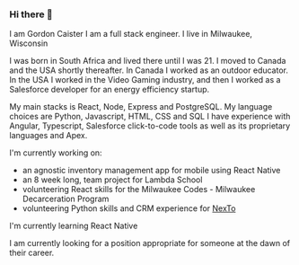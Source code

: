 ### Hi there 👋
I am Gordon Caister I am a full stack engineer. I live in Milwaukee, Wisconsin

I was born in South Africa and lived there until I was 21. I moved to Canada and the USA shortly thereafter. In Canada I worked as an outdoor educator. In the USA I worked in the Video Gaming industry, and then I worked as a Salesforce developer for an energy efficiency startup.

My main stacks is React, Node, Express and PostgreSQL.
My language choices are Python, Javascript, HTML, CSS and SQL
I have experience with Angular, Typescript, Salesforce click-to-code tools as well as its proprietary languages and Apex.

I'm currently working on:
  - an agnostic inventory management app for mobile using React Native
  - an 8 week long, team project for Lambda School
  - volunteering React skills for the Milwaukee Codes - Milwaukee Decarceration Program
  - volunteering Python skills and CRM experience for [NexTo](https://digitalpublicworks.com/p/nexto)

I'm currently learning React Native

I am currently looking for a position appropriate for someone at the dawn of their career.





<!--
**gordoncaister/gordoncaister** is a ✨ _special_ ✨ repository because its `README.md` (this file) appears on your GitHub profile.

Here are some ideas to get you started:

- 🔭 I’m currently working on ...
- 🌱 I’m currently learning ...
- 👯 I’m looking to collaborate on ...
- 🤔 I’m looking for help with ...
- 💬 Ask me about ...
- 📫 How to reach me: ...
- 😄 Pronouns: ...
- ⚡ Fun fact: ...
-->
